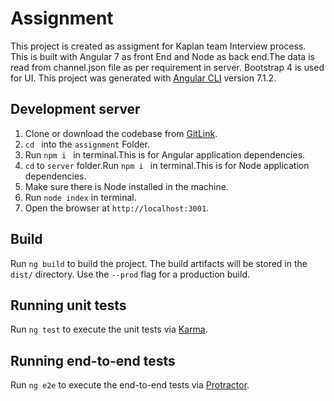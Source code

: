 # Assignment
This project is created as assigment for Kaplan team Interview process.
This is built with Angular 7 as front End and Node as back end.The data is read from channel.json file as per requirement in server.
Bootstrap 4 is used for UI.
This project was generated with [Angular CLI](https://github.com/angular/angular-cli) version 7.1.2.

## Development server

1. Clone or download the codebase from [GitLink](https://github.com/RamanathMadiwal/Assignment).
2. `cd ` into the `assignment` Folder.
3. Run  `npm i ` in terminal.This is for Angular application dependencies.
4. `cd` to `server` folder.Run  `npm i ` in terminal.This is for Node application dependencies.
5. Make sure there is Node installed in the machine.
6. Run `node index` in terminal.
7. Open the browser at `http://localhost:3001`.

## Build

Run `ng build` to build the project. The build artifacts will be stored in the `dist/` directory. Use the `--prod` flag for a production build.

## Running unit tests

Run `ng test` to execute the unit tests via [Karma](https://karma-runner.github.io).

## Running end-to-end tests

Run `ng e2e` to execute the end-to-end tests via [Protractor](http://www.protractortest.org/).
